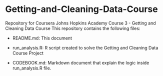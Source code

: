 # Getting-and-Cleaning-Data-Course
Repository for Coursera Johns Hopkins Academy Course 3 - Getting and Cleaning Data Course
This repository contains the following files:

- README.md: This document

- run_analysis.R: R script created to solve the Getting and Cleaning Data Course Project

- CODEBOOK.md: Markdown document that explain the logic inside run_analysis.R file.


